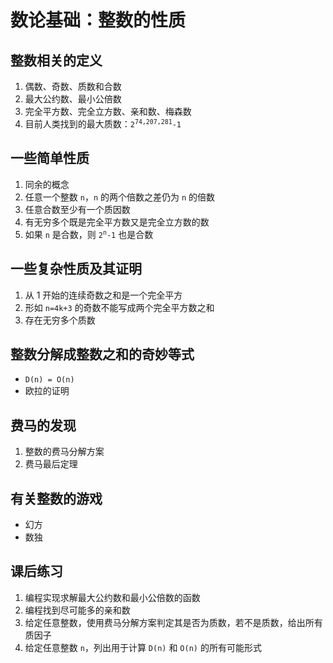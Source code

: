 # 数论基础：整数的性质

		
## 整数相关的定义

1. 偶数、奇数、质数和合数
1. 最大公约数、最小公倍数
1. 完全平方数、完全立方数、亲和数、梅森数
1. 目前人类找到的最大质数：<code>2<sup>74,207,281</sup>-1</code>

		
## 一些简单性质

1. 同余的概念
1. 任意一个整数 `n`，`n` 的两个倍数之差仍为 `n` 的倍数
1. 任意合数至少有一个质因数
1. 有无穷多个既是完全平方数又是完全立方数的数
1. 如果 `n` 是合数，则 <code>2<sup>n</sup>-1</code> 也是合数

		
## 一些复杂性质及其证明

1. 从 1 开始的连续奇数之和是一个完全平方
1. 形如 `n=4k+3` 的奇数不能写成两个完全平方数之和
1. 存在无穷多个质数

		
## 整数分解成整数之和的奇妙等式

- `D(n) = O(n)`
- 欧拉的证明

		
## 费马的发现

1. 整数的费马分解方案
1. 费马最后定理

		
## 有关整数的游戏

- 幻方
- 数独

		
## 课后练习

1. 编程实现求解最大公约数和最小公倍数的函数
1. 编程找到尽可能多的亲和数
1. 给定任意整数，使用费马分解方案判定其是否为质数，若不是质数，给出所有质因子
1. 给定任意整数 `n`，列出用于计算 `D(n)` 和 `O(n)` 的所有可能形式

